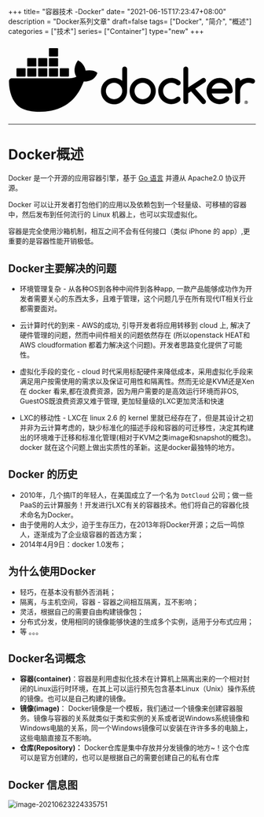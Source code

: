 +++
title= "容器技术 -Docker"
date= "2021-06-15T17:23:47+08:00"
description = "Docker系列文章"
draft=false
tags= ["Docker", "简介", "概述"] 
categories = ["技术"]
series= ["Container"]
type="new"
+++

<a href="https://www.docker.com"  style='text-decoration:none;' target="_blank">

<svg id="logoHorizontal" viewBox="-5.724 -43.601 2000 600">
    	<path d="M934.957,149.221c-10.479-0.345-19.253,7.869-19.599,18.348c-0.014,0.417-0.014,0.834,0,1.251v94.24
      c-45.47-36.517-111.933-29.258-148.449,16.211c-15.064,18.758-23.271,42.096-23.264,66.153
      c-0.996,58.292,45.451,106.354,103.744,107.351c58.292,0.996,106.354-45.451,107.351-103.743c0.021-1.203,0.021-2.405,0-3.607
      V168.913c0.157-5.29-1.933-10.399-5.753-14.061c-3.741-3.658-8.799-5.655-14.03-5.538 M910.158,370.839
      c-6.741,15.855-19.321,28.513-35.136,35.352c-16.569,7.015-35.274,7.015-51.844,0c-15.782-6.775-28.314-19.418-34.951-35.26
      c-6.935-16.383-6.935-34.876,0-51.258c6.651-15.789,19.187-28.368,34.951-35.075c16.569-7.015,35.274-7.015,51.844,0
      c15.814,6.839,28.395,19.495,35.136,35.352c6.933,16.319,6.933,34.755,0,51.074"></path>
    <path d="M1155.344,270.69c-41.243-41.206-108.082-41.176-149.288,0.067c-19.769,19.785-30.876,46.606-30.886,74.574
      c-0.996,58.293,45.451,106.355,103.744,107.352c58.292,0.996,106.354-45.452,107.351-103.744c0.021-1.202,0.021-2.404,0-3.607
      c0.009-13.882-2.645-27.637-7.815-40.521C1173.124,291.998,1165.265,280.393,1155.344,270.69 M1141.714,370.746
      c-3.371,7.823-8.17,14.95-14.153,21.015c-6.036,6.063-13.166,10.929-21.015,14.337c-16.558,7.017-35.254,7.017-51.812,0
      c-15.8-6.76-28.347-19.406-34.982-35.259c-6.935-16.383-6.935-34.876,0-51.259c6.67-15.765,19.218-28.312,34.982-34.982
      c16.558-7.017,35.254-7.017,51.812,0c7.849,3.408,14.979,8.273,21.015,14.338c5.983,6.063,10.782,13.19,14.153,21.014
      c6.893,16.327,6.893,34.747,0,51.074"></path>
    <path d="M1591.747,259.368c0.013-2.595-0.521-5.163-1.568-7.538c-1.066-2.279-2.513-4.36-4.277-6.154
      c-1.742-1.816-3.836-3.261-6.153-4.246c-2.448-1.01-5.073-1.522-7.723-1.508c-3.742-0.025-7.411,1.044-10.554,3.077l-112.7,73.319
      V169.097c0.1-5.27-1.982-10.347-5.753-14.03c-3.626-3.81-8.68-5.929-13.938-5.846c-10.857-0.068-19.715,8.679-19.783,19.537
      c0,0.083,0,0.165,0,0.247v261.983c-0.063,5.236,2.016,10.271,5.754,13.938c3.653,3.823,8.741,5.943,14.029,5.846
      c5.241,0.085,10.276-2.037,13.876-5.846c3.738-3.667,5.817-8.702,5.754-13.938v-67.934l22.983-15.076l87.103,97.81
      c3.528,3.393,8.275,5.223,13.168,5.076c2.65,0.03,5.278-0.483,7.723-1.508c2.322-0.962,4.418-2.397,6.153-4.215
      c1.792-1.841,3.241-3.987,4.276-6.338c1.048-2.375,1.582-4.943,1.57-7.538c0.012-5.112-1.938-10.035-5.446-13.753l-80.979-91.226
      l78.949-51.258C1589.31,271.505,1592.174,265.553,1591.747,259.368"></path>
    <path d="M1264.752,298.505c6.085-6.016,13.258-10.818,21.138-14.153c8.16-3.472,16.945-5.23,25.813-5.169
      c7.851-0.072,15.646,1.326,22.983,4.123c7.353,2.957,14.163,7.116,20.152,12.307c3.641,2.9,8.176,4.445,12.83,4.369
      c5.304,0.223,10.459-1.786,14.215-5.538c3.697-3.768,5.707-8.876,5.568-14.153c0.065-5.729-2.428-11.188-6.8-14.892
      c-18.885-16.903-43.454-26.056-68.796-25.629c-58.301,0-105.562,47.262-105.562,105.562
      c-0.146,58.216,46.929,105.527,105.145,105.674c25.412,0.063,49.992-9.056,69.214-25.679c3.965-3.773,6.192-9.019,6.153-14.491
      c0.346-10.479-7.868-19.253-18.347-19.599c-0.417-0.014-0.835-0.014-1.252,0c-4.485,0.02-8.849,1.463-12.461,4.123
      c-5.892,5.189-12.65,9.304-19.968,12.152c-7.345,2.762-15.137,4.139-22.983,4.062c-8.867,0.062-17.653-1.697-25.813-5.169
      c-7.873-3.346-15.045-8.147-21.137-14.152c-25.862-25.708-25.988-67.514-0.281-93.376c0.094-0.094,0.188-0.187,0.281-0.28"></path>
    <path d="M1983.262,252.969c-3.813-3.578-8.345-6.304-13.292-8c-5.657-2.031-11.532-3.394-17.506-4.061
      c-5.91-0.726-11.859-1.096-17.814-1.108c-12.084-0.037-24.08,2.045-35.443,6.154c-11.137,4.061-21.531,9.923-30.768,17.353v-3.938
      c-0.431-10.883-9.603-19.357-20.486-18.927c-10.279,0.406-18.521,8.647-18.927,18.927v171.897
      c0.43,10.884,9.602,19.357,20.485,18.928c10.28-0.406,18.521-8.647,18.928-18.928v-85.934c-0.059-8.877,1.699-17.673,5.168-25.844
      c3.318-7.836,8.113-14.96,14.123-20.983c6.047-6.003,13.178-10.806,21.014-14.153c8.172-3.472,16.967-5.23,25.845-5.169
      c8.825-0.087,17.587,1.511,25.813,4.707c2.599,1.251,5.427,1.953,8.308,2.062c2.649,0.024,5.276-0.489,7.723-1.508
      c2.319-0.98,4.413-2.425,6.153-4.245c1.758-1.793,3.194-3.874,4.246-6.153c1.068-2.434,1.614-5.065,1.6-7.723
      c0.191-4.952-1.732-9.751-5.291-13.2"></path>
    <path d="M1800.104,304.966c-16.765-39.188-55.187-64.69-97.81-64.919c-58.283-0.017-105.545,47.217-105.562,105.501
      c0,0.01,0,0.021,0,0.03c-0.011,58.318,47.256,105.604,105.573,105.614c25.317,0.005,49.795-9.087,68.97-25.619
      c0.277-0.276,0.708-0.646,0.77-0.738c1.719-1.392,3.222-3.029,4.461-4.861c6.336-9.125,4.076-21.658-5.045-27.998
      c-7.646-4.967-17.698-4.065-24.338,2.185c-0.646,0.585-2.492,2.308-2.799,2.554l-0.277,0.246
      c-5.617,4.777-12.033,8.526-18.953,11.076c-7.32,2.58-15.037,3.851-22.798,3.754c-7.153,0.035-14.264-1.108-21.046-3.385
      c-6.603-2.207-12.828-5.413-18.46-9.507c-5.612-4.105-10.544-9.068-14.614-14.707c-4.158-5.757-7.34-12.16-9.415-18.952h149.253
      c5.237,0.119,10.299-1.891,14.029-5.569c3.839-3.637,5.934-8.745,5.754-14.03c0.12-13.913-2.504-27.714-7.723-40.612
       M1638.729,326.041c1.972-6.798,5.094-13.208,9.229-18.952c4.095-5.648,9.059-10.612,14.707-14.707
      c5.712-4.09,12.008-7.295,18.676-9.507c6.747-2.247,13.812-3.39,20.922-3.385c7.07-0.008,14.095,1.136,20.799,3.385
      c13.307,4.422,24.901,12.887,33.167,24.214c4.221,5.737,7.445,12.145,9.538,18.952H1638.729z"></path>
    <path d="M1915.942,422.343c-7.543,0.119-13.562,6.331-13.443,13.875s6.332,13.562,13.875,13.443
      c7.495-0.118,13.494-6.254,13.445-13.75c-0.085-7.578-6.297-13.652-13.875-13.568
      C1915.944,422.343,1915.943,422.343,1915.942,422.343 M1915.942,446.741c-5.975,0.272-11.039-4.352-11.311-10.326
      c-0.271-5.976,4.352-11.04,10.327-11.312c5.975-0.271,11.039,4.352,11.311,10.327c0.009,0.19,0.013,0.382,0.011,0.573
      c0.204,5.723-4.27,10.527-9.992,10.731C1916.173,446.739,1916.058,446.741,1915.942,446.741"></path>
    <path d="M1919.081,436.342v-0.185c1.512-0.292,2.65-1.544,2.8-3.076c0.057-1.175-0.432-2.311-1.323-3.077
      c-1.445-0.765-3.076-1.106-4.707-0.984c-1.743-0.024-3.484,0.12-5.2,0.431v13.538h3.077v-5.446h1.477
      c1.754,0,2.554,0.646,2.83,2.154c0.184,1.143,0.536,2.252,1.047,3.292h3.415c-0.53-1.062-0.873-2.207-1.016-3.385
      c-0.138-1.473-1.088-2.744-2.462-3.292 M1915.296,435.327h-1.508v-3.908c0.583-0.069,1.172-0.069,1.754,0
      c1.97,0,2.893,0.831,2.893,2.062s-1.415,2-3.076,2"></path>
    <path d="M707.494,193.557c-1.938-1.539-20.029-15.199-58.181-15.199c-10.074,0.044-20.127,0.908-30.061,2.584
      c-7.384-50.612-49.228-75.288-51.104-76.395l-10.245-5.908l-6.738,9.723c-8.438,13.061-14.598,27.459-18.214,42.582
      c-6.831,28.891-2.677,56.027,11.999,79.226c-17.722,9.876-46.151,12.307-51.904,12.522H22.367
      c-12.294,0.017-22.27,9.952-22.337,22.245c-0.549,41.234,6.437,82.222,20.614,120.946c16.214,42.521,40.336,73.842,71.719,93.01
      c35.167,21.537,92.302,33.844,157.067,33.844c29.258,0.092,58.461-2.556,87.226-7.907c39.986-7.342,78.463-21.318,113.839-41.352
      c29.149-16.88,55.383-38.354,77.688-63.596c37.29-42.213,59.505-89.226,76.026-131.007c2.215,0,4.431,0,6.584,0
      c40.828,0,65.935-16.338,79.78-30.029c9.201-8.732,16.384-19.369,21.045-31.167l2.923-8.553L707.494,193.557z"></path>
    <path d="M65.995,228.909h63.073c3.042,0,5.507-2.466,5.507-5.507l0,0V167.22c0.017-3.042-2.435-5.521-5.476-5.538
      c-0.01,0-0.021,0-0.031,0H65.995c-3.042,0-5.507,2.466-5.507,5.507c0,0.01,0,0.021,0,0.031v56.181
      C60.488,226.443,62.953,228.909,65.995,228.909L65.995,228.909"></path>
    <path d="M152.913,228.909h63.073c3.042,0,5.507-2.466,5.507-5.507l0,0V167.22c0.017-3.042-2.435-5.521-5.477-5.538
      c-0.01,0-0.021,0-0.031,0h-63.073c-3.059,0-5.538,2.479-5.538,5.538v56.181C147.392,226.448,149.866,228.909,152.913,228.909"></path>
    <path d="M241.153,228.909h63.073c3.042,0,5.507-2.466,5.507-5.507l0,0V167.22c0.017-3.042-2.435-5.521-5.477-5.538
      c-0.01,0-0.021,0-0.031,0h-63.073c-3.042,0-5.507,2.466-5.507,5.507c0,0.01,0,0.021,0,0.031v56.181
      C235.646,226.443,238.112,228.909,241.153,228.909L241.153,228.909"></path>
    <path d="M328.348,228.909h63.073c3.047,0,5.521-2.46,5.538-5.507V167.22c0-3.059-2.479-5.538-5.538-5.538l0,0h-63.073
      c-3.042,0-5.507,2.466-5.507,5.507c0,0.01,0,0.021,0,0.031v56.181C322.841,226.443,325.307,228.909,328.348,228.909L328.348,228.909
      "></path>
    <path d="M152.913,148.083h63.073c3.046-0.017,5.507-2.492,5.507-5.538V86.364c0-3.042-2.466-5.507-5.507-5.507l0,0h-63.073
      c-3.046,0-5.521,2.46-5.538,5.507v56.181C147.392,145.597,149.861,148.066,152.913,148.083"></path>
    <path d="M241.153,148.083h63.073c3.046-0.017,5.507-2.492,5.507-5.538V86.364c0-3.042-2.466-5.507-5.507-5.507l0,0h-63.073
      c-3.042,0-5.507,2.466-5.507,5.507l0,0v56.181C235.646,145.591,238.107,148.066,241.153,148.083"></path>
    <path d="M328.348,148.083h63.073c3.052-0.017,5.521-2.486,5.538-5.538V86.364c-0.017-3.047-2.491-5.507-5.538-5.507h-63.073
      c-3.042,0-5.507,2.466-5.507,5.507l0,0v56.181C322.841,145.591,325.302,148.066,328.348,148.083"></path>
    <path d="M328.348,67.227h63.073c3.047,0,5.521-2.461,5.538-5.507V5.507C396.942,2.46,394.468,0,391.421,0h-63.073
      c-3.042,0-5.507,2.465-5.507,5.507l0,0v56.212C322.841,64.761,325.307,67.227,328.348,67.227"></path>
    <path d="M416.312,228.909h63.073c3.047,0,5.521-2.46,5.538-5.507V167.22c0-3.059-2.479-5.538-5.538-5.538l0,0h-63.073
      c-3.041,0-5.507,2.466-5.507,5.507c0,0.01,0,0.021,0,0.031v56.181C410.805,226.443,413.271,228.909,416.312,228.909"></path>
  </svg>
</a>




---

# Docker概述



Docker 是一个开源的应用容器引擎，基于 [Go 语言](https://www.runoob.com/go/go-tutorial.html) 并遵从 Apache2.0 协议开源。

Docker 可以让开发者打包他们的应用以及依赖包到一个轻量级、可移植的容器中，然后发布到任何流行的 Linux 机器上，也可以实现虚拟化。

容器是完全使用沙箱机制，相互之间不会有任何接口（类似 iPhone 的 app）,更重要的是容器性能开销极低。



## Docker主要解决的问题

- 环境管理复杂 - 从各种OS到各种中间件到各种app, 一款产品能够成功作为开发者需要关心的东西太多，且难于管理，这个问题几乎在所有现代IT相关行业都需要面对。



- 云计算时代的到来 - AWS的成功, 引导开发者将应用转移到 cloud 上, 解决了硬件管理的问题，然而中间件相关的问题依然存在 (所以openstack HEAT和 AWS cloudformation 都着力解决这个问题)。开发者思路变化提供了可能性。



- 虚拟化手段的变化 - cloud 时代采用标配硬件来降低成本，采用虚拟化手段来满足用户按需使用的需求以及保证可用性和隔离性。然而无论是KVM还是Xen在 docker 看来,都在浪费资源，因为用户需要的是高效运行环境而非OS, GuestOS既浪费资源又难于管理, 更加轻量级的LXC更加灵活和快速



- LXC的移动性 - LXC在 linux 2.6 的 kernel 里就已经存在了，但是其设计之初并非为云计算考虑的，缺少标准化的描述手段和容器的可迁移性，决定其构建出的环境难于迁移和标准化管理(相对于KVM之类image和snapshot的概念)。docker 就在这个问题上做出实质性的革新。这是docker最独特的地方。



## Docker 的历史

- 2010年，几个搞IT的年轻人，在美国成立了一个名为 `DotCloud` 公司；做一些PaaS的云计算服务！开发进行LXC有关的容器技术。他们将自己的容器化技术命名为Docker。
- 由于使用的人太少，迫于生存压力，在2013年将Docker开源；之后一鸣惊人，逐渐成为了企业级容器的首选方案；
- 2014年4月9日：docker 1.0发布；



## 为什么使用Docker

- 轻巧，在基本没有额外否消耗；
- 隔离，与主机空间，容器 - 容器之间相互隔离，互不影响；
- 灵活，根据自己的需要自由构建镜像包；
- 分布式分发，使用相同的镜像能够快速的生成多个实例，适用于分布式应用；
- 等 。。。



## Docker名词概念



- **容器(container)**：容器是利用虚拟化技术在计算机上隔离出来的一个相对封闭的Linux运行时环境，在其上可以运行预先包含基本Linux（Unix）操作系统的镜像。也可以是自己构建的镜像。
- **镜像(image)**： Docker镜像是一个模板，我们通过一个镜像来创建容器服务。镜像与容器的关系就类似于类和实例的关系或者说Windows系统镜像和Windows电脑的关系，同一个Windows镜像可以安装在许许多多的电脑上，这些电脑直接互不影响。
- **仓库(Repository)：** Docker仓库是集中存放并分发镜像的地方~！这个仓库可以是官方创建的，也可以是根据自己的需要创建自己的私有仓库



## Docker 信息图

![image-20210623224335751](/images/image-20210623224335751.png)



